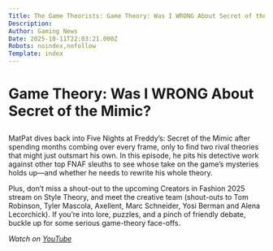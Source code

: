 ```yaml
---
Title: The Game Theorists: Game Theory: Was I WRONG About Secret of the Mimic?
Description: 
Author: Gaming News
Date: 2025-10-11T22:03:21.000Z
Robots: noindex,nofollow
Template: index
---
```

<h1>
  
  
  Game Theory: Was I WRONG About Secret of the Mimic?
</h1>

<p>MatPat dives back into Five Nights at Freddy’s: Secret of the Mimic after spending months combing over every frame, only to find two rival theories that might just outsmart his own. In this episode, he pits his detective work against other top FNAF sleuths to see whose take on the game’s mysteries holds up—and whether he needs to rewrite his whole theory.</p>

<p>Plus, don’t miss a shout-out to the upcoming Creators in Fashion 2025 stream on Style Theory, and meet the creative team (shout-outs to Tom Robinson, Tyler Mascola, Axellent, Marc Schneider, Yosi Berman and Alena Lecorchick). If you’re into lore, puzzles, and a pinch of friendly debate, buckle up for some serious game-theory face-offs.</p>

<p><em>Watch on <a href="https://www.youtube.com/watch?v=IzCoygNlibc" rel="noopener noreferrer">YouTube</a></em></p>

